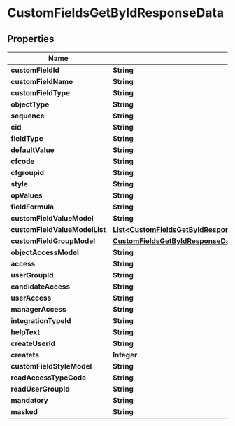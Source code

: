 

# CustomFieldsGetByIdResponseData


## Properties

| Name | Type | Description | Notes |
|------------ | ------------- | ------------- | -------------|
|**customFieldId** | **String** |  |  [optional] |
|**customFieldName** | **String** |  |  [optional] |
|**customFieldType** | **String** |  |  [optional] |
|**objectType** | **String** |  |  [optional] |
|**sequence** | **String** |  |  [optional] |
|**cid** | **String** |  |  [optional] |
|**fieldType** | **String** |  |  [optional] |
|**defaultValue** | **String** |  |  [optional] |
|**cfcode** | **String** |  |  [optional] |
|**cfgroupid** | **String** |  |  [optional] |
|**style** | **String** |  |  [optional] |
|**opValues** | **String** |  |  [optional] |
|**fieldFormula** | **String** |  |  [optional] |
|**customFieldValueModel** | **String** |  |  [optional] |
|**customFieldValueModelList** | [**List&lt;CustomFieldsGetByIdResponseDataCustomFieldValueModelListInner&gt;**](CustomFieldsGetByIdResponseDataCustomFieldValueModelListInner.md) |  |  [optional] |
|**customFieldGroupModel** | [**CustomFieldsGetByIdResponseDataCustomFieldGroupModel**](CustomFieldsGetByIdResponseDataCustomFieldGroupModel.md) |  |  [optional] |
|**objectAccessModel** | **String** |  |  [optional] |
|**access** | **String** |  |  [optional] |
|**userGroupId** | **String** |  |  [optional] |
|**candidateAccess** | **String** |  |  [optional] |
|**userAccess** | **String** |  |  [optional] |
|**managerAccess** | **String** |  |  [optional] |
|**integrationTypeId** | **String** |  |  [optional] |
|**helpText** | **String** |  |  [optional] |
|**createUserId** | **String** |  |  [optional] |
|**createts** | **Integer** |  |  [optional] |
|**customFieldStyleModel** | **String** |  |  [optional] |
|**readAccessTypeCode** | **String** |  |  [optional] |
|**readUserGroupId** | **String** |  |  [optional] |
|**mandatory** | **String** |  |  [optional] |
|**masked** | **String** |  |  [optional] |



